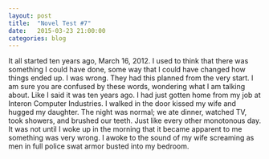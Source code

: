 ```yaml
---
layout: post
title:  "Novel Test #7"
date:   2015-03-23 21:00:00
categories: blog
---
```


It all started ten years ago, March 16, 2012. I used to think that there was something I could have done, some way that I could have changed how things ended up. I was wrong. They had this planned from the very start. I am sure you are confused by these words, wondering what I am talking about. Like I said it was ten years ago. I had just gotten home from my job at Interon Computer Industries. I walked in the door kissed my wife and hugged my daughter. The night was normal; we ate dinner, watched TV, took showers, and brushed our teeth. Just like every other monotonous day. It was not until I woke up in the morning that it became apparent to me something was very wrong. I awoke to the sound of my wife screaming as men in full police swat armor busted into my bedroom. 